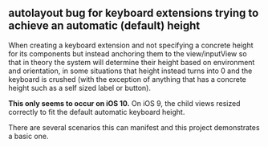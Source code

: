 ## autolayout bug for keyboard extensions trying to achieve an automatic (default) height

When creating a keyboard extension and not specifying a concrete height for its components but instead anchoring them to the view/inputView so that in theory the system will determine their height based on environment and orientation, in some situations that height instead turns into 0 and the keyboard is crushed (with the exception of anything that has a concrete height such as a self sized label or button).

**This only seems to occur on iOS 10.** On iOS 9, the child views resized correctly to fit the default automatic keyboard height.

There are several scenarios this can manifest and this project demonstrates a basic one.
